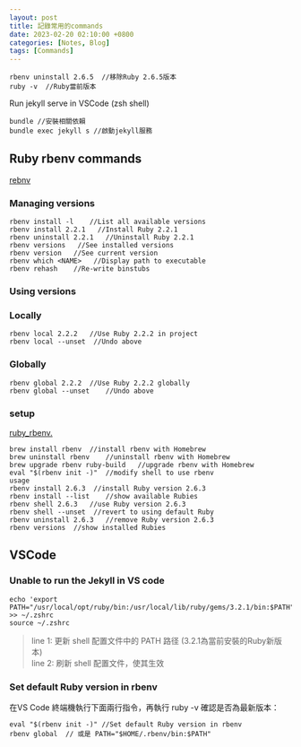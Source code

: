 ```yaml
---
layout: post
title: 記錄常用的commands
date: 2023-02-20 02:10:00 +0800
categories: [Notes, Blog]
tags: [Commands]
---
```


```shell
rbenv uninstall 2.6.5  //移除Ruby 2.6.5版本
ruby -v  //Ruby當前版本
```

Run jekyll serve in VSCode (zsh shell)
```shell
bundle //安裝相關依賴
bundle exec jekyll s //啟動jekyll服務
```

## Ruby rbenv commands
[rebnv](https://devhints.io/rbenv)
### Managing versions
```shell
rbenv install -l	//List all available versions
rbenv install 2.2.1	  //Install Ruby 2.2.1
rbenv uninstall 2.2.1	//Uninstall Ruby 2.2.1
rbenv versions	 //See installed versions
rbenv version	//See current version
rbenv which <NAME>	 //Display path to executable
rbenv rehash	//Re-write binstubs
```

### Using versions
### Locally
```shell
rbenv local 2.2.2	//Use Ruby 2.2.2 in project
rbenv local --unset	 //Undo above
```
### Globally
```shell
rbenv global 2.2.2	//Use Ruby 2.2.2 globally
rbenv global --unset	//Undo above
```


### setup
[ruby_rbenv.](https://samkennerly.github.io/tldrs/ruby_rbenv.html)
```shell
brew install rbenv	//install rbenv with Homebrew
brew uninstall rbenv	//uninstall rbenv with Homebrew
brew upgrade rbenv ruby-build	//upgrade rbenv with Homebrew
eval "$(rbenv init -)"	//modify shell to use rbenv
usage
rbenv install 2.6.3	 //install Ruby version 2.6.3
rbenv install --list	//show available Rubies
rbenv shell 2.6.3	//use Ruby version 2.6.3
rbenv shell --unset	 //revert to using default Ruby
rbenv uninstall 2.6.3	//remove Ruby version 2.6.3
rbenv versions	//show installed Rubies
```

## VSCode
### Unable to run the Jekyll in VS code
```shell
echo 'export PATH="/usr/local/opt/ruby/bin:/usr/local/lib/ruby/gems/3.2.1/bin:$PATH"' >> ~/.zshrc
source ~/.zshrc
```
> line 1: 更新 shell 配置文件中的 PATH 路径 (3.2.1為當前安裝的Ruby新版本)  
> line 2: 刷新 shell 配置文件，使其生效

### Set default Ruby version in rbenv
在VS Code 終端機執行下面兩行指令，再執行 ruby -v 確認是否為最新版本：
```shell
eval "$(rbenv init -)" //Set default Ruby version in rbenv
rbenv global  // 或是 PATH="$HOME/.rbenv/bin:$PATH"
```